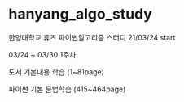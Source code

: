 # hanyang_algo_study
한양대학교 휴즈 파이썬알고리즘 스터디 21/03/24 start

03/24 ~ 03/30 1주차

도서 기본내용 학습 (1~81page)

파이썬 기본 문법학습 (415~464page)

